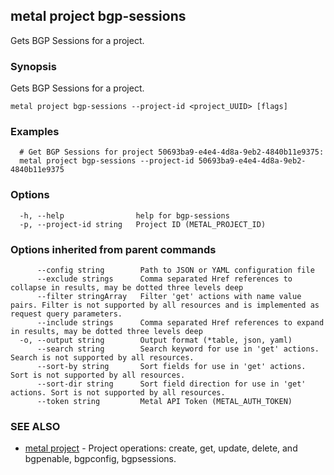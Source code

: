 ## metal project bgp-sessions

Gets BGP Sessions for a project.

### Synopsis

Gets BGP Sessions for a project.

```
metal project bgp-sessions --project-id <project_UUID> [flags]
```

### Examples

```
  # Get BGP Sessions for project 50693ba9-e4e4-4d8a-9eb2-4840b11e9375:
  metal project bgp-sessions --project-id 50693ba9-e4e4-4d8a-9eb2-4840b11e9375
```

### Options

```
  -h, --help                help for bgp-sessions
  -p, --project-id string   Project ID (METAL_PROJECT_ID)
```

### Options inherited from parent commands

```
      --config string        Path to JSON or YAML configuration file
      --exclude strings      Comma separated Href references to collapse in results, may be dotted three levels deep
      --filter stringArray   Filter 'get' actions with name value pairs. Filter is not supported by all resources and is implemented as request query parameters.
      --include strings      Comma separated Href references to expand in results, may be dotted three levels deep
  -o, --output string        Output format (*table, json, yaml)
      --search string        Search keyword for use in 'get' actions. Search is not supported by all resources.
      --sort-by string       Sort fields for use in 'get' actions. Sort is not supported by all resources.
      --sort-dir string      Sort field direction for use in 'get' actions. Sort is not supported by all resources.
      --token string         Metal API Token (METAL_AUTH_TOKEN)
```

### SEE ALSO

* [metal project](metal_project.md)	 - Project operations: create, get, update, delete, and bgpenable, bgpconfig, bgpsessions.

